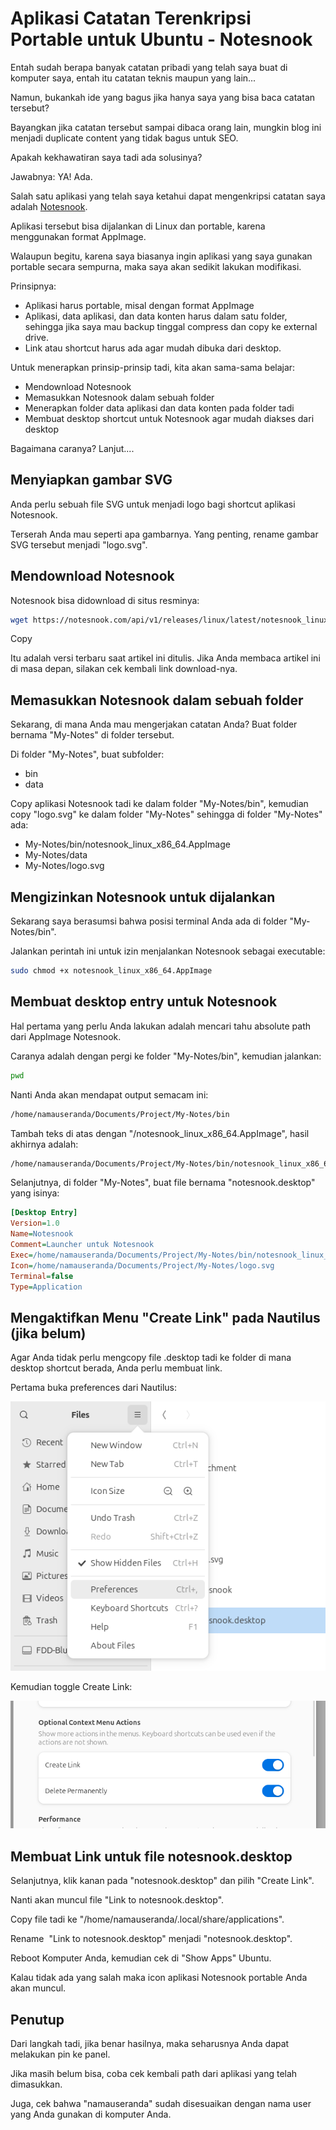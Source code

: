 # Aplikasi Catatan Terenkripsi Portable untuk Ubuntu - Notesnook

Entah sudah berapa banyak catatan pribadi yang telah saya buat di komputer saya, entah itu catatan teknis maupun yang lain...

Namun, bukankah ide yang bagus jika hanya saya yang bisa baca catatan tersebut?

Bayangkan jika catatan tersebut sampai dibaca orang lain, mungkin blog ini menjadi duplicate content yang tidak bagus untuk SEO.

Apakah kekhawatiran saya tadi ada solusinya?

Jawabnya: YA! Ada.

Salah satu aplikasi yang telah saya ketahui dapat mengenkripsi catatan saya adalah [Notesnook](https://notesnook.com).

Aplikasi tersebut bisa dijalankan di Linux dan portable, karena menggunakan format AppImage.

Walaupun begitu, karena saya biasanya ingin aplikasi yang saya gunakan portable secara sempurna, maka saya akan sedikit lakukan modifikasi.

Prinsipnya:

*   Aplikasi harus portable, misal dengan format AppImage
*   Aplikasi, data aplikasi, dan data konten harus dalam satu folder, sehingga jika saya mau backup tinggal compress dan copy ke external drive.
*   Link atau shortcut harus ada agar mudah dibuka dari desktop.

Untuk menerapkan prinsip-prinsip tadi, kita akan sama-sama belajar:

*   Mendownload Notesnook
*   Memasukkan Notesnook dalam sebuah folder
*   Menerapkan folder data aplikasi dan data konten pada folder tadi
*   Membuat desktop shortcut untuk Notesnook agar mudah diakses dari desktop

Bagaimana caranya? Lanjut....

## Menyiapkan gambar SVG

Anda perlu sebuah file SVG untuk menjadi logo bagi shortcut aplikasi Notesnook.

Terserah Anda mau seperti apa gambarnya. Yang penting, rename gambar SVG tersebut menjadi "logo.svg".

## Mendownload Notesnook

Notesnook bisa didownload di situs resminya:

```bash
wget https://notesnook.com/api/v1/releases/linux/latest/notesnook_linux_x86_64.AppImage
```

Copy

Itu adalah versi terbaru saat artikel ini ditulis. Jika Anda membaca artikel ini di masa depan, silakan cek kembali link download-nya.

## Memasukkan Notesnook dalam sebuah folder

Sekarang, di mana Anda mau mengerjakan catatan Anda? Buat folder bernama "My-Notes" di folder tersebut.

Di folder "My-Notes", buat subfolder:

*   bin
*   data

Copy aplikasi Notesnook tadi ke dalam folder "My-Notes/bin", kemudian copy "logo.svg" ke dalam folder "My-Notes" sehingga di folder "My-Notes" ada:

*   My-Notes/bin/notesnook\_linux\_x86\_64.AppImage
*   My-Notes/data
*   My-Notes/logo.svg

## Mengizinkan Notesnook untuk dijalankan

Sekarang saya berasumsi bahwa posisi terminal Anda ada di folder "My-Notes/bin".

Jalankan perintah ini untuk izin menjalankan Notesnook sebagai executable:

```bash
sudo chmod +x notesnook_linux_x86_64.AppImage
```

## Membuat desktop entry untuk Notesnook

Hal pertama yang perlu Anda lakukan adalah mencari tahu absolute path dari AppImage Notesnook.

Caranya adalah dengan pergi ke folder "My-Notes/bin", kemudian jalankan:

```bash
pwd
```

Nanti Anda akan mendapat output semacam ini:

```bash
/home/namauseranda/Documents/Project/My-Notes/bin
```

Tambah teks di atas dengan "/notesnook\_linux\_x86\_64.AppImage", hasil akhirnya adalah:

```bash
/home/namauseranda/Documents/Project/My-Notes/bin/notesnook_linux_x86_64.AppImage
```

Selanjutnya, di folder "My-Notes", buat file bernama "notesnook.desktop" yang isinya:

```ini
[Desktop Entry]
Version=1.0
Name=Notesnook
Comment=Launcher untuk Notesnook
Exec=/home/namauseranda/Documents/Project/My-Notes/bin/notesnook_linux_x86_64.AppImage --no-sandbox --user-data-dir=/home/namauseranda/Documents/Project/My-Notes/data
Icon=/home/namauseranda/Documents/Project/My-Notes/logo.svg
Terminal=false
Type=Application
```

## Mengaktifkan Menu "Create Link" pada Nautilus (jika belum)

Agar Anda tidak perlu mengcopy file .desktop tadi ke folder di mana desktop shortcut berada, Anda perlu membuat link.

Pertama buka preferences dari Nautilus:

![](../media/Screenshot-from-2025-08-01-06-39-10.png)

Kemudian toggle Create Link:

![](../media/Screenshot-from-2025-08-01-06-38-18.png)

## Membuat Link untuk file notesnook.desktop

Selanjutnya, klik kanan pada "notesnook.desktop" dan pilih "Create Link".

Nanti akan muncul file "Link to notesnook.desktop".

Copy file tadi ke "/home/namauseranda/.local/share/applications".

Rename  "Link to notesnook.desktop" menjadi "notesnook.desktop".

Reboot Komputer Anda, kemudian cek di "Show Apps" Ubuntu.

Kalau tidak ada yang salah maka icon aplikasi Notesnook portable Anda akan muncul.

## Penutup

Dari langkah tadi, jika benar hasilnya, maka seharusnya Anda dapat melakukan pin ke panel.

Jika masih belum bisa, coba cek kembali path dari aplikasi yang telah dimasukkan.

Juga, cek bahwa "namauseranda" sudah disesuaikan dengan nama user yang Anda gunakan di komputer Anda.
